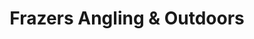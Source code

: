 ---
title: "Frazers Angling & Outdoors"
url: /gateshead/frazers-angling-und-outdoors/
shop: Outdoor
---